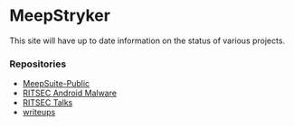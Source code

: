 # MeepStryker

This site will have up to date information on the status of various projects. 

### Repositories

- [MeepSuite-Public](https://github.com/MeepStryker/MeepSuite-Public)
- [RITSEC Android Malware](https://github.com/MeepStryker/RITSECAndroidMalware)
- [RITSEC Talks](https://github.com/MeepStryker/RITSEC-Talks)
- [writeups](https://github.com/MeepStryker/writeups)
